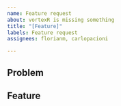 ```yaml
---
name: Feature request
about: vortexR is missing something
title: "[Feature]"
labels: Feature request
assignees: florianm, carlopacioni

---
```


## Problem
<!-- Is your feature request related to a problem? Help us understand the problem through providing a clear and concise description. Ex. I'm always frustrated when... -->

## Feature
<!--  Describe the solution you'd like -->
